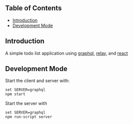 

## Table of Contents

- [Introduction](#introduction)
- [Development Mode](#development-mode)

## Introduction

A simple todo list application using [graphql](https://code.facebook.com/projects/250682645321805/graphql/), [relay](https://code.facebook.com/posts/1362748677097871/relay-modern-simpler-faster-more-extensible/), and [react](https://code.facebook.com/projects/176988925806765/react/)

## Development Mode

Start the client and server with:

```
set SERVER=graphql
npm start
```

Start the server with

```
set SERVER=graphql
npm run-script server
```
